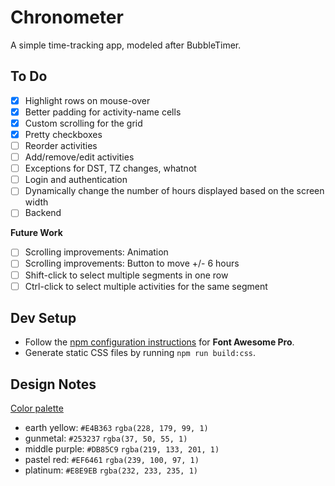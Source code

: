 # Chronometer

A simple time-tracking app, modeled after BubbleTimer.

## To Do

- [x] Highlight rows on mouse-over
- [x] Better padding for activity-name cells
- [x] Custom scrolling for the grid
- [x] Pretty checkboxes
- [ ] Reorder activities
- [ ] Add/remove/edit activities
- [ ] Exceptions for DST, TZ changes, whatnot
- [ ] Login and authentication
- [ ] Dynamically change the number of hours displayed based on the screen width
- [ ] Backend

**Future Work**

- [ ] Scrolling improvements: Animation
- [ ] Scrolling improvements: Button to move +/- 6 hours
- [ ] Shift-click to select multiple segments in one row
- [ ] Ctrl-click to select multiple activities for the same segment

## Dev Setup

- Follow the [npm configuration instructions][2] for **Font Awesome Pro**.
- Generate static CSS files by running `npm run build:css`.

[2]: https://fontawesome.com/how-to-use/on-the-web/setup/using-package-managers#installing-pro

## Design Notes

[Color palette][1]

[1]: https://coolors.co/db85c9-253237-ef6461-e4b363-e8e9eb

- earth yellow: `#E4B363` `rgba(228, 179, 99, 1)`
- gunmetal: `#253237` `rgba(37, 50, 55, 1)`
- middle purple: `#DB85C9` `rgba(219, 133, 201, 1)`
- pastel red: `#EF6461` `rgba(239, 100, 97, 1)`
- platinum: `#E8E9EB` `rgba(232, 233, 235, 1)`
